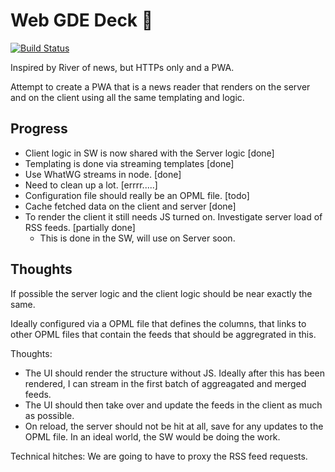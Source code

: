 Web GDE Deck 💯
=========================
[![Build Status](https://travis-ci.org/PaulKinlan/webgde-deck.svg?branch=master)](https://travis-ci.org/PaulKinlan/webgde-deck)

Inspired by River of news, but HTTPs only and a PWA.

Attempt to create a PWA that is a news reader that renders on the server and on the client using all the same templating and logic. 

Progress
--------

* Client logic in SW is now shared with the Server logic [done]
* Templating is done via streaming templates [done]
* Use WhatWG streams in node. [done]
* Need to clean up a lot. [errrr.....]
* Configuration file should really be an OPML file. [todo]
* Cache fetched data on the client and server [done]
* To render the client it still needs JS turned on. Investigate server 
  load of RSS feeds. [partially done]
  * This is done in the SW, will use on Server soon.

Thoughts
--------

If possible the server logic and the client logic should be near exactly the same.

Ideally configured via a OPML file that defines the columns, that links to other OPML files that contain the feeds that should be aggregrated in this.

Thoughts: 

* The UI should render the structure without JS. Ideally after this has been
  rendered, I can stream in the first batch of aggreagated and merged feeds.  
* The UI should then take over and update the feeds in the client as much as 
  possible.
* On reload, the server should not be hit at all, save for any updates to the
  OPML file. In an ideal world, the SW would be doing the work.
  
  
Technical hitches:
  We are going to have to proxy the RSS feed requests.

